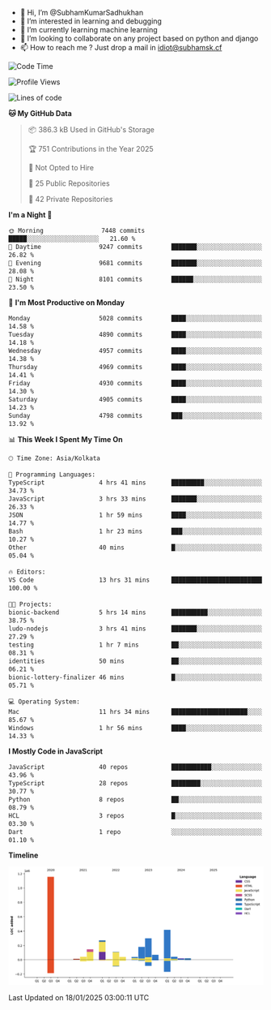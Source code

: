 - 👋 Hi, I’m @SubhamKumarSadhukhan
- 👀 I’m interested in learning and debugging
- 🌱 I’m currently learning machine learning
- 💞️ I’m looking to collaborate on any project based on python and django
- 📫 How to reach me ?
      Just drop a mail in idiot@subhamsk.cf

<!---
SubhamKumarSadhukhan/SubhamKumarSadhukhan is a ✨ special ✨ repository because its `README.md` (this file) appears on your GitHub profile.
You can click the Preview link to take a look at your changes.
--->


<!--START_SECTION:waka-->
![Code Time](http://img.shields.io/badge/Code%20Time-2%2C716%20hrs%2016%20mins-blue)

![Profile Views](http://img.shields.io/badge/Profile%20Views-0-blue)

![Lines of code](https://img.shields.io/badge/From%20Hello%20World%20I%27ve%20Written-2.8%20million%20lines%20of%20code-blue)

**🐱 My GitHub Data** 

> 📦 386.3 kB Used in GitHub's Storage 
 > 
> 🏆 751 Contributions in the Year 2025
 > 
> 🚫 Not Opted to Hire
 > 
> 📜 25 Public Repositories 
 > 
> 🔑 42 Private Repositories 
 > 
**I'm a Night 🦉** 

```text
🌞 Morning                7448 commits        █████░░░░░░░░░░░░░░░░░░░░   21.60 % 
🌆 Daytime                9247 commits        ███████░░░░░░░░░░░░░░░░░░   26.82 % 
🌃 Evening                9681 commits        ███████░░░░░░░░░░░░░░░░░░   28.08 % 
🌙 Night                  8101 commits        ██████░░░░░░░░░░░░░░░░░░░   23.50 % 
```
📅 **I'm Most Productive on Monday** 

```text
Monday                   5028 commits        ████░░░░░░░░░░░░░░░░░░░░░   14.58 % 
Tuesday                  4890 commits        ████░░░░░░░░░░░░░░░░░░░░░   14.18 % 
Wednesday                4957 commits        ████░░░░░░░░░░░░░░░░░░░░░   14.38 % 
Thursday                 4969 commits        ████░░░░░░░░░░░░░░░░░░░░░   14.41 % 
Friday                   4930 commits        ████░░░░░░░░░░░░░░░░░░░░░   14.30 % 
Saturday                 4905 commits        ████░░░░░░░░░░░░░░░░░░░░░   14.23 % 
Sunday                   4798 commits        ███░░░░░░░░░░░░░░░░░░░░░░   13.92 % 
```


📊 **This Week I Spent My Time On** 

```text
🕑︎ Time Zone: Asia/Kolkata

💬 Programming Languages: 
TypeScript               4 hrs 41 mins       █████████░░░░░░░░░░░░░░░░   34.73 % 
JavaScript               3 hrs 33 mins       ███████░░░░░░░░░░░░░░░░░░   26.33 % 
JSON                     1 hr 59 mins        ████░░░░░░░░░░░░░░░░░░░░░   14.77 % 
Bash                     1 hr 23 mins        ███░░░░░░░░░░░░░░░░░░░░░░   10.27 % 
Other                    40 mins             █░░░░░░░░░░░░░░░░░░░░░░░░   05.04 % 

🔥 Editors: 
VS Code                  13 hrs 31 mins      █████████████████████████   100.00 % 

🐱‍💻 Projects: 
bionic-backend           5 hrs 14 mins       ██████████░░░░░░░░░░░░░░░   38.75 % 
ludo-nodejs              3 hrs 41 mins       ███████░░░░░░░░░░░░░░░░░░   27.29 % 
testing                  1 hr 7 mins         ██░░░░░░░░░░░░░░░░░░░░░░░   08.31 % 
identities               50 mins             ██░░░░░░░░░░░░░░░░░░░░░░░   06.21 % 
bionic-lottery-finalizer 46 mins             █░░░░░░░░░░░░░░░░░░░░░░░░   05.71 % 

💻 Operating System: 
Mac                      11 hrs 34 mins      █████████████████████░░░░   85.67 % 
Windows                  1 hr 56 mins        ████░░░░░░░░░░░░░░░░░░░░░   14.33 % 
```

**I Mostly Code in JavaScript** 

```text
JavaScript               40 repos            ███████████░░░░░░░░░░░░░░   43.96 % 
TypeScript               28 repos            ████████░░░░░░░░░░░░░░░░░   30.77 % 
Python                   8 repos             ██░░░░░░░░░░░░░░░░░░░░░░░   08.79 % 
HCL                      3 repos             █░░░░░░░░░░░░░░░░░░░░░░░░   03.30 % 
Dart                     1 repo              ░░░░░░░░░░░░░░░░░░░░░░░░░   01.10 % 
```



**Timeline**

![Lines of Code chart](https://raw.githubusercontent.com/SubhamKumarSadhukhan/SubhamKumarSadhukhan/main/assets/bar_graph.png)


 Last Updated on 18/01/2025 03:00:11 UTC
<!--END_SECTION:waka-->
